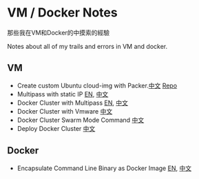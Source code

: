 # VM / Docker Notes

那些我在VM和Docker的中摸索的經驗

Notes about all of my trails and errors in VM and docker.

## VM
- Create custom Ubuntu cloud-img with Packer.[中文](MultipassPackerCN.md) [Repo](https://github.com/macauyeah/ubuntuPackerImage)
- Multipass with static IP [EN](MultipassStaticIpEN.md), [中文](MultipassStaticIpCN.md)
- Docker Cluster with Multipass [EN](MultipassDockerClusterEN.md), [中文](MultipassDockerClusterCN.md)
- Docker Cluster with Vmware [中文](VmwareDockerClusterCN.md)
- Docker Cluster Swarm Mode Command [中文](SwarmModeCommandCN.md)
- Deploy Docker Cluster [中文](DeployDockerClusterCN.md)

## Docker
- Encapsulate Command Line Binary as Docker Image [EN](BinaryAsDockerImageEN.md), [中文](BinaryAsDockerImageCN.md)
